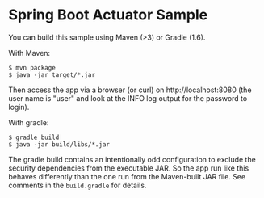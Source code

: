 # Spring Boot Actuator Sample
You can build this sample using Maven (>3) or Gradle (1.6).

With Maven:

```
$ mvn package
$ java -jar target/*.jar
```

Then access the app via a browser (or curl) on http://localhost:8080 (the user name is
"user" and look at the INFO log output for the password to login).

With gradle:

```
$ gradle build
$ java -jar build/libs/*.jar
```

The gradle build contains an intentionally odd configuration to exclude the security
dependencies from the executable JAR. So the app run like this behaves differently than
the one run from the Maven-built JAR file. See comments in the `build.gradle` for details.

